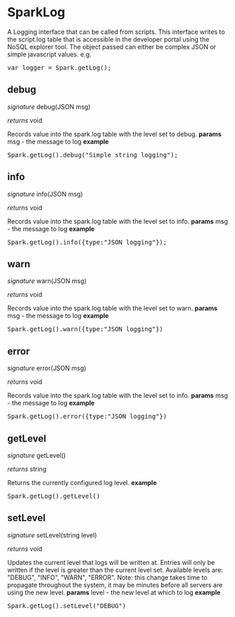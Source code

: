 # SparkLog

A Logging interface that can be called from scripts.
This interface writes to the script.log table that is accessible in the developer portal using the NoSQL explorer tool.
The object passed can either be complex JSON or simple javascript values.
e.g.
<pre rel="highlighter" code-brush="js" contenteditable="false">var logger = Spark.getLog();</pre>

## debug
_signature_ debug(JSON msg)</p>
_returns_ void</p>

Records value into the spark.log table with the level set to debug.
<b>params</b>
msg - the message to log
<b>example</b>
<pre rel="highlighter" code-brush="js" contenteditable="false">Spark.getLog().debug("Simple string logging");</pre>
## info
_signature_ info(JSON msg)</p>
_returns_ void</p>

Records value into the spark.log table with the level set to info.
<b>params</b>
msg - the message to log
<b>example</b>
<pre rel="highlighter" code-brush="js" contenteditable="false">Spark.getLog().info({type:"JSON logging"});</pre>
## warn
_signature_ warn(JSON msg)</p>
_returns_ void</p>

Records value into the spark.log table with the level set to warn.
<b>params</b>
msg - the message to log
<b>example</b>
<pre rel="highlighter" code-brush="js" contenteditable="false">Spark.getLog().warn({type:"JSON logging"})</pre>
## error
_signature_ error(JSON msg)</p>
_returns_ void</p>

Records value into the spark.log table with the level set to info.
<b>params</b>
msg - the message to log
<b>example</b>
<pre rel="highlighter" code-brush="js" contenteditable="false">Spark.getLog().error({type:"JSON logging"})</pre>
## getLevel
_signature_ getLevel()</p>
_returns_ string</p>

Returns the currently configured log level.
<b>example</b>
<pre rel="highlighter" code-brush="js" contenteditable="false">Spark.getLog().getLevel()</pre>
## setLevel
_signature_ setLevel(string level)</p>
_returns_ void</p>

Updates the current level that logs will be written at.
Entries will only be written if the level is greater than the current level set.
Available levels are: "DEBUG", "INFO", "WARN", "ERROR".
Note: this change takes time to propagate throughout the system, it may be minutes before all servers are using the new level.
<b>params</b>
level - the new level at which to log
<b>example</b>
<pre rel="highlighter" code-brush="js" contenteditable="false">Spark.getLog().setLevel("DEBUG")</pre>
